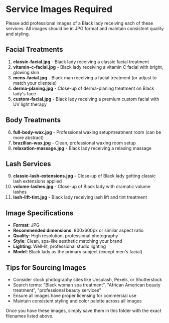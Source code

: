 # Service Images Required

Please add professional images of a Black lady receiving each of these services. All images should be in JPG format and maintain consistent quality and styling.

## Facial Treatments
1. **classic-facial.jpg** - Black lady receiving a classic facial treatment
2. **vitamin-c-facial.jpg** - Black lady receiving a vitamin C facial with bright, glowing skin
3. **mens-facial.jpg** - Black man receiving a facial treatment (or adjust to match your clientele)
4. **derma-planing.jpg** - Close-up of derma-planing treatment on Black lady's face
5. **custom-facial.jpg** - Black lady receiving a premium custom facial with UV light therapy

## Body Treatments
6. **full-body-wax.jpg** - Professional waxing setup/treatment room (can be more abstract)
7. **brazilian-wax.jpg** - Clean, professional waxing room setup
8. **relaxation-massage.jpg** - Black lady receiving a relaxing massage

## Lash Services
9. **classic-lash-extensions.jpg** - Close-up of Black lady getting classic lash extensions applied
10. **volume-lashes.jpg** - Close-up of Black lady with dramatic volume lashes
11. **lash-lift-tint.jpg** - Black lady receiving lash lift and tint treatment

## Image Specifications
- **Format**: JPG
- **Recommended dimensions**: 800x600px or similar aspect ratio
- **Quality**: High resolution, professional photography
- **Style**: Clean, spa-like aesthetic matching your brand
- **Lighting**: Well-lit, professional studio lighting
- **Model**: Black lady as the primary subject (except men's facial)

## Tips for Sourcing Images
- Consider stock photography sites like Unsplash, Pexels, or Shutterstock
- Search terms: "Black woman spa treatment", "African American beauty treatment", "professional beauty services"
- Ensure all images have proper licensing for commercial use
- Maintain consistent styling and color palette across all images

Once you have these images, simply save them in this folder with the exact filenames listed above.
